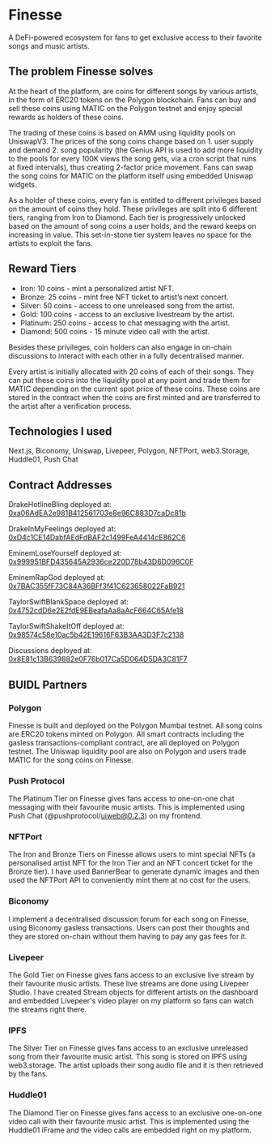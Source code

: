# Finesse
A DeFi-powered ecosystem for fans to get exclusive access to their favorite songs and music artists.

## The problem Finesse solves
At the heart of the platform, are coins for different songs by various artists, in the form of ERC20 tokens on the Polygon blockchain. Fans can buy and sell these coins using MATIC on the Polygon testnet and enjoy special rewards as holders of these coins.

The trading of these coins is based on AMM using liquidity pools on UniswapV3. The prices of the song coins change based on 1. user supply and demand 2. song popularity (the Genius API is used to add more liquidity to the pools for every 100K views the song gets, via a cron script that runs at fixed intervals), thus creating 2-factor price movement. Fans can swap the song coins for MATIC on the platform itself using embedded Uniswap widgets.

As a holder of these coins, every fan is entitled to different privileges based on the amount of coins they hold. These privileges are split into 6 different tiers, ranging from Iron to Diamond. Each tier is progressively unlocked based on the amount of song coins a user holds, and the reward keeps on increasing in value. This set-in-stone tier system leaves no space for the artists to exploit the fans.

## Reward Tiers
- Iron: 10 coins - mint a personalized artist NFT.
- Bronze: 25 coins - mint free NFT ticket to artist’s next concert.
- Silver: 50 coins - access to one unreleased song from the artist.
- Gold: 100 coins - access to an exclusive livestream by the artist.
- Platinum: 250 coins - access to chat messaging with the artist.
- Diamond: 500 coins - 15 minute video call with the artist.

Besides these privileges, coin holders can also engage in on-chain discussions to interact with each other in a fully decentralised manner.

Every artist is initially allocated with 20 coins of each of their songs. They can put these coins into the liquidity pool at any point and trade them for MATIC depending on the current spot price of these coins. These coins are stored in the contract when the coins are first minted and are transferred to the artist after a verification process.

## Technologies I used
Next.js, Biconomy, Uniswap, Livepeer, Polygon, NFTPort, web3.Storage, Huddle01, Push Chat

## Contract Addresses
DrakeHotlineBling deployed at: [0xa06AdEA2e981B412561703e8e96C883D7caDc81b](https://mumbai.polygonscan.com/address/0xa06AdEA2e981B412561703e8e96C883D7caDc81b)

DrakeInMyFeelings deployed at: [0xD4c1CE14DabfAEdFdBAF2c1499FeA4414cE862C6](https://mumbai.polygonscan.com/address/0xD4c1CE14DabfAEdFdBAF2c1499FeA4414cE862C6)

EminemLoseYourself deployed at: [0x999951BFD435645A2936ce220D78b43D6D096C0F](https://mumbai.polygonscan.com/address/0x999951BFD435645A2936ce220D78b43D6D096C0F)

EminemRapGod deployed at: [0x7BAC355fF73C84A36BFf3f41C623658022FaB921](https://mumbai.polygonscan.com/address/0x7BAC355fF73C84A36BFf3f41C623658022FaB921)

TaylorSwiftBlankSpace deployed at: [0x4752cdD6e2E2fdE9EBeafaAa8aAcF664C65Afe18](https://mumbai.polygonscan.com/address/0x4752cdD6e2E2fdE9EBeafaAa8aAcF664C65Afe18)

TaylorSwiftShakeItOff deployed at: [0x98574c58e10ac5b42E19616F63B3AA3D3F7c2138](https://mumbai.polygonscan.com/address/0x98574c58e10ac5b42E19616F63B3AA3D3F7c2138)

Discussions deployed at: [0x8E81c13B639882e0F76b017Ca5D064D5DA3C81F7](https://mumbai.polygonscan.com/address/0x8E81c13B639882e0F76b017Ca5D064D5DA3C81F7)

## BUIDL Partners

### Polygon
Finesse is built and deployed on the Polygon Mumbai testnet. All song coins are ERC20 tokens minted on Polygon. All smart contracts including the gasless transactions-compliant contract, are all deployed on Polygon testnet. The Uniswap liquidity pool are also on Polygon and users trade MATIC for the song coins on Finesse.

### Push Protocol
The Platinum Tier on Finesse gives fans access to one-on-one chat messaging with their favourite music artists. This is implemented using Push Chat (@pushprotocol/uiweb@0.2.3) on my frontend.

### NFTPort
The Iron and Bronze Tiers on Finesse allows users to mint special NFTs (a personalised artist NFT for the Iron Tier and an NFT concert ticket for the Bronze tier). I have used BannerBear to generate dynamic images and then used the NFTPort API to conveniently mint them at no cost for the users.

### Biconomy
I implement a decentralised discussion forum for each song on Finesse, using Biconomy gasless transactions. Users can post their thoughts and they are stored on-chain without them having to pay any gas fees for it.

### Livepeer
The Gold Tier on Finesse gives fans access to an exclusive live stream by their favourite music artists. These live streams are done using Livepeer Studio. I have created Stream objects for different artists on the dashboard and embedded Livepeer's video player on my platform so fans can watch the streams right there.

### IPFS
The Silver Tier on Finesse gives fans access to an exclusive unreleased song from their favourite music artist. This song is stored on IPFS using web3.storage. The artist uploads their song audio file and it is then retrieved by the fans.

### Huddle01
The Diamond Tier on Finesse gives fans access to an exclusive one-on-one video call with their favourite music artist. This is implemented using the Huddle01 iFrame and the video calls are embedded right on my platform.
